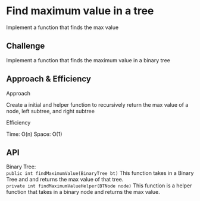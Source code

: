 # Find maximum value in a tree

Implement a function that finds the max value

## Challenge

Implement a function that finds the maximum value in a binary tree

## Approach & Efficiency

Approach

Create a initial and helper function to recursively return the max value of a node, left subtree, and right subtree

Efficiency

Time: O(n)
Space: O(1)

## API
Binary Tree:\
```public int findMaximumValue(BinaryTree bt)``` This function takes in a Binary Tree and and returns the max value of that tree.\
```private int findMaximumValueHelper(BTNode node)``` This function is a helper function that takes in a binary node and returns the max value.
